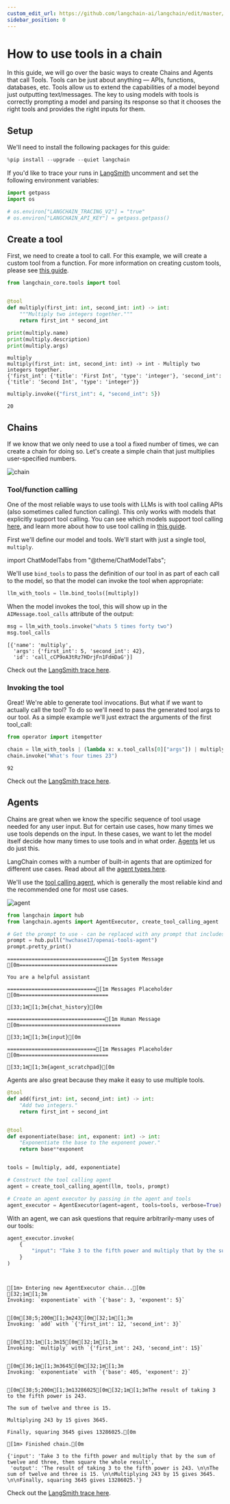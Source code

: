 ```yaml
---
custom_edit_url: https://github.com/langchain-ai/langchain/edit/master/docs/docs/how_to/tools_chain.ipynb
sidebar_position: 0
---
```

# How to use tools in a chain

In this guide, we will go over the basic ways to create Chains and Agents that call Tools. Tools can be just about anything — APIs, functions, databases, etc. Tools allow us to extend the capabilities of a model beyond just outputting text/messages. The key to using models with tools is correctly prompting a model and parsing its response so that it chooses the right tools and provides the right inputs for them.

## Setup

We'll need to install the following packages for this guide:


```python
%pip install --upgrade --quiet langchain
```

If you'd like to trace your runs in [LangSmith](https://docs.smith.langchain.com/) uncomment and set the following environment variables:


```python
import getpass
import os

# os.environ["LANGCHAIN_TRACING_V2"] = "true"
# os.environ["LANGCHAIN_API_KEY"] = getpass.getpass()
```

## Create a tool

First, we need to create a tool to call. For this example, we will create a custom tool from a function. For more information on creating custom tools, please see [this guide](/docs/how_to/custom_tools).


```python
from langchain_core.tools import tool


@tool
def multiply(first_int: int, second_int: int) -> int:
    """Multiply two integers together."""
    return first_int * second_int
```


```python
print(multiply.name)
print(multiply.description)
print(multiply.args)
```
```output
multiply
multiply(first_int: int, second_int: int) -> int - Multiply two integers together.
{'first_int': {'title': 'First Int', 'type': 'integer'}, 'second_int': {'title': 'Second Int', 'type': 'integer'}}
```

```python
multiply.invoke({"first_int": 4, "second_int": 5})
```



```output
20
```


## Chains

If we know that we only need to use a tool a fixed number of times, we can create a chain for doing so. Let's create a simple chain that just multiplies user-specified numbers.

![chain](../../static/img/tool_chain.svg)

### Tool/function calling
One of the most reliable ways to use tools with LLMs is with tool calling APIs (also sometimes called function calling). This only works with models that explicitly support tool calling. You can see which models support tool calling [here](/docs/integrations/chat/), and learn more about how to use tool calling in [this guide](/docs/how_to/function_calling).

First we'll define our model and tools. We'll start with just a single tool, `multiply`.

import ChatModelTabs from "@theme/ChatModelTabs";

<ChatModelTabs customVarName="llm"/>

We'll use `bind_tools` to pass the definition of our tool in as part of each call to the model, so that the model can invoke the tool when appropriate:


```python
llm_with_tools = llm.bind_tools([multiply])
```

When the model invokes the tool, this will show up in the `AIMessage.tool_calls` attribute of the output:


```python
msg = llm_with_tools.invoke("whats 5 times forty two")
msg.tool_calls
```



```output
[{'name': 'multiply',
  'args': {'first_int': 5, 'second_int': 42},
  'id': 'call_cCP9oA3tRz7HDrjFn1FdmDaG'}]
```


Check out the [LangSmith trace here](https://smith.langchain.com/public/81ff0cbd-e05b-4720-bf61-2c9807edb708/r).

### Invoking the tool

Great! We're able to generate tool invocations. But what if we want to actually call the tool? To do so we'll need to pass the generated tool args to our tool. As a simple example we'll just extract the arguments of the first tool_call:


```python
from operator import itemgetter

chain = llm_with_tools | (lambda x: x.tool_calls[0]["args"]) | multiply
chain.invoke("What's four times 23")
```



```output
92
```


Check out the [LangSmith trace here](https://smith.langchain.com/public/16bbabb9-fc9b-41e5-a33d-487c42df4f85/r).

## Agents

Chains are great when we know the specific sequence of tool usage needed for any user input. But for certain use cases, how many times we use tools depends on the input. In these cases, we want to let the model itself decide how many times to use tools and in what order. [Agents](/docs/tutorials/agents) let us do just this.

LangChain comes with a number of built-in agents that are optimized for different use cases. Read about all the [agent types here](/docs/concepts#agents).

We'll use the [tool calling agent](https://api.python.langchain.com/en/latest/agents/langchain.agents.tool_calling_agent.base.create_tool_calling_agent.html), which is generally the most reliable kind and the recommended one for most use cases.

![agent](../../static/img/tool_agent.svg)


```python
from langchain import hub
from langchain.agents import AgentExecutor, create_tool_calling_agent
```


```python
# Get the prompt to use - can be replaced with any prompt that includes variables "agent_scratchpad" and "input"!
prompt = hub.pull("hwchase17/openai-tools-agent")
prompt.pretty_print()
```
```output
================================[1m System Message [0m================================

You are a helpful assistant

=============================[1m Messages Placeholder [0m=============================

[33;1m[1;3m{chat_history}[0m

================================[1m Human Message [0m=================================

[33;1m[1;3m{input}[0m

=============================[1m Messages Placeholder [0m=============================

[33;1m[1;3m{agent_scratchpad}[0m
```
Agents are also great because they make it easy to use multiple tools.


```python
@tool
def add(first_int: int, second_int: int) -> int:
    "Add two integers."
    return first_int + second_int


@tool
def exponentiate(base: int, exponent: int) -> int:
    "Exponentiate the base to the exponent power."
    return base**exponent


tools = [multiply, add, exponentiate]
```


```python
# Construct the tool calling agent
agent = create_tool_calling_agent(llm, tools, prompt)
```


```python
# Create an agent executor by passing in the agent and tools
agent_executor = AgentExecutor(agent=agent, tools=tools, verbose=True)
```

With an agent, we can ask questions that require arbitrarily-many uses of our tools:


```python
agent_executor.invoke(
    {
        "input": "Take 3 to the fifth power and multiply that by the sum of twelve and three, then square the whole result"
    }
)
```
```output


[1m> Entering new AgentExecutor chain...[0m
[32;1m[1;3m
Invoking: `exponentiate` with `{'base': 3, 'exponent': 5}`


[0m[38;5;200m[1;3m243[0m[32;1m[1;3m
Invoking: `add` with `{'first_int': 12, 'second_int': 3}`


[0m[33;1m[1;3m15[0m[32;1m[1;3m
Invoking: `multiply` with `{'first_int': 243, 'second_int': 15}`


[0m[36;1m[1;3m3645[0m[32;1m[1;3m
Invoking: `exponentiate` with `{'base': 405, 'exponent': 2}`


[0m[38;5;200m[1;3m13286025[0m[32;1m[1;3mThe result of taking 3 to the fifth power is 243. 

The sum of twelve and three is 15. 

Multiplying 243 by 15 gives 3645. 

Finally, squaring 3645 gives 13286025.[0m

[1m> Finished chain.[0m
```


```output
{'input': 'Take 3 to the fifth power and multiply that by the sum of twelve and three, then square the whole result',
 'output': 'The result of taking 3 to the fifth power is 243. \n\nThe sum of twelve and three is 15. \n\nMultiplying 243 by 15 gives 3645. \n\nFinally, squaring 3645 gives 13286025.'}
```


Check out the [LangSmith trace here](https://smith.langchain.com/public/eeeb27a4-a2f8-4f06-a3af-9c983f76146c/r).

